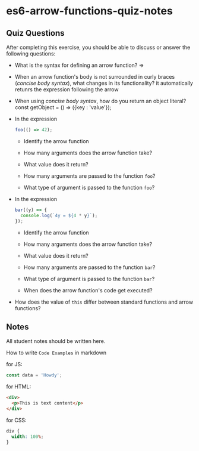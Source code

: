 # es6-arrow-functions-quiz-notes

## Quiz Questions

After completing this exercise, you should be able to discuss or answer the following questions:

- What is the syntax for defining an arrow function?
  =>
- When an arrow function's body is not surrounded in curly braces (_concise body syntax_), what changes in its functionality?
  it automatically retunrs the expression following the arrow
- When using _concise body syntax_, how do you return an object literal?
  const getObject = () => ({key : 'value'});
- In the expression

  ```js
  foo(() => 42);
  ```

  - Identify the arrow function

  - How many arguments does the arrow function take?

  - What value does it return?

  - How many arguments are passed to the function `foo`?

  - What type of argument is passed to the function `foo`?

- In the expression

  ```js
  bar((y) => {
    console.log(`4y = ${4 * y}`);
  });
  ```

  - Identify the arrow function

  - How many arguments does the arrow function take?

  - What value does it return?

  - How many arguments are passed to the function `bar`?

  - What type of argument is passed to the function `bar`?

  - When does the arrow function's code get executed?

- How does the value of `this` differ between standard functions and arrow functions?

## Notes

All student notes should be written here.

How to write `Code Examples` in markdown

for JS:

```javascript
const data = 'Howdy';
```

for HTML:

```html
<div>
  <p>This is text content</p>
</div>
```

for CSS:

```css
div {
  width: 100%;
}
```
